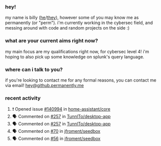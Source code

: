 ### hey!
my name is billy ([he](https://en.pronouns.page/he/him)/[they](https://en.pronouns.page/they/them)), however some of you may know me as permanently (or "perm"). i'm currently working in the cybersec field, and messing around with code and random projects on the side :)

### what are your current aims right now?
my main focus are my qualifications right now, for cybersec level 4! i'm hoping to also pick up some knowledge on splunk's query language.

### where can i talk to you?
if you're looking to contact me for any formal reasons, you can contact me via email! [hey@github.permanently.me](mailto:hey@github.permanently.me)

### recent activity
<!--START_SECTION:activity-->
1. ❗ Opened issue [#140994](https://github.com/home-assistant/core/issues/140994) in [home-assistant/core](https://github.com/home-assistant/core)
2. 🗣 Commented on [#257](https://github.com/TunnlTo/desktop-app/issues/257#issuecomment-2705268769) in [TunnlTo/desktop-app](https://github.com/TunnlTo/desktop-app)
3. 🗣 Commented on [#257](https://github.com/TunnlTo/desktop-app/issues/257#issuecomment-2705182378) in [TunnlTo/desktop-app](https://github.com/TunnlTo/desktop-app)
4. 🗣 Commented on [#70](https://github.com/jfroment/seedbox/issues/70#issuecomment-2598642290) in [jfroment/seedbox](https://github.com/jfroment/seedbox)
5. 🗣 Commented on [#56](https://github.com/jfroment/seedbox/issues/56#issuecomment-2598633959) in [jfroment/seedbox](https://github.com/jfroment/seedbox)
<!--END_SECTION:activity-->
